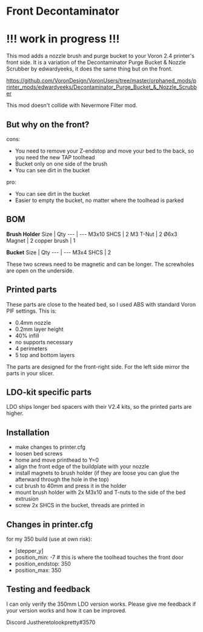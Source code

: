 # Front Decontaminator
# !!! work in progress !!!

This mod adds a nozzle brush and purge bucket to your Voron 2.4 printer's front side. It is a variation of the Decontaminator Purge Bucket & Nozzle Scrubber by edwardyeeks, it does the same thing but on the front.

https://github.com/VoronDesign/VoronUsers/tree/master/orphaned_mods/printer_mods/edwardyeeks/Decontaminator_Purge_Bucket_&_Nozzle_Scrubber

This mod doesn't collide with Nevermore Filter mod.

## But why on the front?
cons: 
- You need to remove your Z-endstop and move your bed to the back, so you need the new TAP toolhead
- Bucket only on one side of the brush
- You can see dirt in the bucket

pro:
- You can see dirt in the bucket
- Easier to empty the bucket, no matter where the toolhead is parked

## BOM

**Brush Holder**
Size | Qty
--- | ---
M3x10 SHCS | 2
M3 T-Nut | 2
Ø6x3 Magnet | 2
copper brush | 1

**Bucket**
Size | Qty
--- | ---
M3x4 SHCS | 2

These two screws need to be magnetic and can be longer. The screwholes are open on the underside.

## Printed parts

These parts are close to the heated bed, so I used ABS with standard Voron PIF settings. This is:
- 0.4mm nozzle
- 0.2mm layer height
- 40% infill
- no supports necessary
- 4 perimeters
- 5 top and bottom layers

The parts are designed for the front-right side. For the left side mirror the parts in your slicer.

## LDO-kit specific parts

LDO ships longer bed spacers with their V2.4 kits, so the printed parts are higher.

## Installation

- make changes to printer.cfg
- loosen bed screws
- home and move printhead to Y=0
- align the front edge of the buildplate with your nozzle
- install magnets to brush holder (if they are loose you can glue the afterward through the hole in the top)
- cut brush to 40mm and press it in the holder
- mount brush holder with 2x M3x10 and T-nuts to the side of the bed extrusion
- screw 2x SHCS in the bucket, threads are printed in


## Changes in printer.cfg

for my 350 build (use at own risk):
- [stepper_y]
- position_min: -7  # this is where the toolhead touches the front door
- position_endstop: 350
- position_max: 350

## Testing and feedback

I can only verify the 350mm LDO version works. Please give me feedback if your version works and how it can be improved.

Discord Justheretolookpretty#3570
